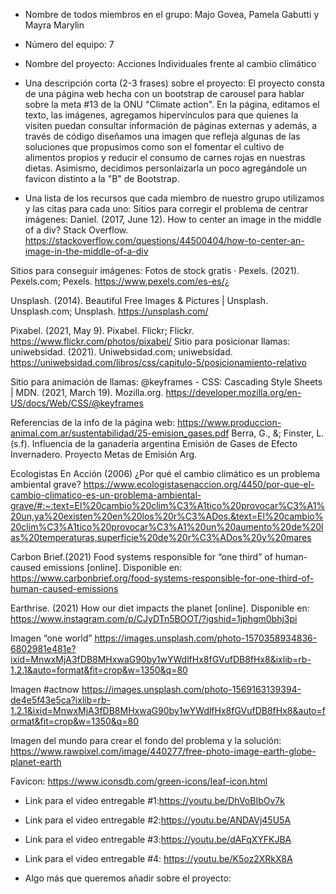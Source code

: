 - Nombre de todos miembros en el grupo: Majo Govea, Pamela Gabutti y Mayra Marylin 

- Número del equipo: 7

- Nombre del proyecto: Acciones Individuales frente al cambio climático 

- Una descripción corta (2-3 frases) sobre el proyecto: El proyecto consta de una página web hecha con un bootstrap de carousel para hablar sobre la meta #13 de la ONU "Climate action". En la página, editamos el texto, las imágenes, agregamos hipervínculos para que quienes la visiten puedan consultar información de páginas externas y además, a través de código diseñamos una imagen que refleja algunas de las soluciones que propusimos como son el fomentar el cultivo de alimentos propios y reducir el consumo de carnes rojas en nuestras dietas. Asimismo, decidimos personlaizarla un poco agregándole un favicon distinto a la "B" de Bootstrap. 

- Una lista de los recursos que cada miembro de nuestro grupo utilizamos y las citas para cada uno:
Sitios para corregir el problema de centrar imágenes: 
Daniel. (2017, June 12). How to center an image in the middle of a div? Stack Overflow. https://stackoverflow.com/questions/44500404/how-to-center-an-image-in-the-middle-of-a-div

Sitios para conseguir imágenes: 
Fotos de stock gratis · Pexels. (2021). Pexels.com; Pexels. https://www.pexels.com/es-es/¿

Unsplash. (2014). Beautiful Free Images & Pictures | Unsplash. Unsplash.com; Unsplash. https://unsplash.com/

Pixabel. (2021, May 9). Pixabel. Flickr; Flickr. https://www.flickr.com/photos/pixabel/
Sitio para posicionar llamas:
uniwebsidad. (2021). Uniwebsidad.com; uniwebsidad. https://uniwebsidad.com/libros/css/capitulo-5/posicionamiento-relativo

Sitio para animación de llamas:
@keyframes - CSS: Cascading Style Sheets | MDN. (2021, March 19). Mozilla.org. https://developer.mozilla.org/en-US/docs/Web/CSS/@keyframes


Referencias de la info de la página web: 
https://www.produccion-animal.com.ar/sustentabilidad/25-emision_gases.pdf
Berra, G., &; Finster, L. (s.f). Influencia de la ganadería argentina Emisión de Gases de Efecto Invernadero. Proyecto Metas de Emisión Arg.

Ecologistas En Acción (2006) ¿Por qué el cambio climático es un problema ambiental grave? https://www.ecologistasenaccion.org/4450/por-que-el-cambio-climatico-es-un-problema-ambiental-grave/#:~:text=El%20cambio%20clim%C3%A1tico%20provocar%C3%A1%20un,ya%20existen%20en%20los%20r%C3%ADos.&text=El%20cambio%20clim%C3%A1tico%20provocar%C3%A1%20un%20aumento%20de%20las%20temperaturas,superficie%20de%20r%C3%ADos%20y%20mares

Carbon Brief.(2021) Food systems responsible for “one third” of human-caused emissions [online]. Disponible en: https://www.carbonbrief.org/food-systems-responsible-for-one-third-of-human-caused-emissions

Earthrise. (2021) How our diet impacts the planet  [online]. Disponible en: https://www.instagram.com/p/CJyDTn5BOOT/?igshid=1jphgm0bhj3pi


Imagen “one world”
https://images.unsplash.com/photo-1570358934836-6802981e481e?ixid=MnwxMjA3fDB8MHxwaG90by1wYWdlfHx8fGVufDB8fHx8&ixlib=rb-1.2.1&auto=format&fit=crop&w=1350&q=80


Imagen #actnow 
https://images.unsplash.com/photo-1569163139394-de4e5f43e5ca?ixlib=rb-1.2.1&ixid=MnwxMjA3fDB8MHxwaG90by1wYWdlfHx8fGVufDB8fHx8&auto=format&fit=crop&w=1350&q=80

Imagen del mundo para crear el fondo del problema y la solución:
https://www.rawpixel.com/image/440277/free-photo-image-earth-globe-planet-earth


Favicon:
https://www.iconsdb.com/green-icons/leaf-icon.html



- Link para el video entregable #1:https://youtu.be/DhVoBIbOv7k

- Link para el video entregable #2:https://youtu.be/ANDAVj45U5A

- Link para el video entregable #3:https://youtu.be/dAFqXYFKJBA

- Link para el video entregable #4: https://youtu.be/K5oz2XRkX8A

- Algo más que queremos añadir sobre el proyecto:
